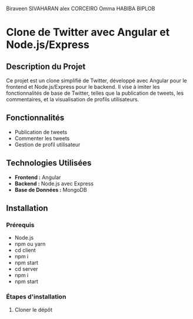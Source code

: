 
Biraveen SIVAHARAN
alex CORCEIRO 
Omma HABIBA BIPLOB 

# Clone de Twitter avec Angular et Node.js/Express

## Description du Projet
Ce projet est un clone simplifié de Twitter, développé avec Angular pour le frontend et Node.js/Express pour le backend. Il vise à imiter les fonctionnalités de base de Twitter, telles que la publication de tweets, les commentaires, et la visualisation de profils utilisateurs.

## Fonctionnalités
- Publication de tweets
- Commenter les tweets
- Gestion de profil utilisateur

## Technologies Utilisées
- **Frontend :** Angular
- **Backend :** Node.js avec Express
- **Base de Données :** MongoDB

## Installation

### Prérequis
- Node.js
- npm ou yarn
- cd client
- npm i
- npm start
- cd server
- npm i
- npm start

### Étapes d'installation
1. Cloner le dépôt
